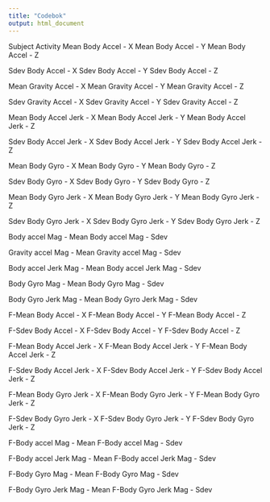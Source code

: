 ```yaml
---
title: "Codebok"
output: html_document
---
```

Subject
Activity
Mean Body Accel - X
Mean Body Accel - Y
Mean Body Accel - Z

Sdev Body Accel - X
Sdev Body Accel - Y
Sdev Body Accel - Z

Mean Gravity Accel - X
Mean Gravity Accel - Y
Mean Gravity Accel - Z

Sdev Gravity Accel - X
Sdev Gravity Accel - Y
Sdev Gravity Accel - Z

Mean Body Accel Jerk - X
Mean Body Accel Jerk - Y
Mean Body Accel Jerk - Z

Sdev Body Accel Jerk - X
Sdev Body Accel Jerk - Y
Sdev Body Accel Jerk - Z

Mean Body Gyro  - X
Mean Body Gyro  - Y
Mean Body Gyro  - Z

Sdev Body Gyro  - X
Sdev Body Gyro  - Y
Sdev Body Gyro  - Z

Mean Body Gyro  Jerk - X
Mean Body Gyro  Jerk - Y
Mean Body Gyro  Jerk - Z

Sdev Body Gyro  Jerk - X
Sdev Body Gyro  Jerk - Y
Sdev Body Gyro  Jerk - Z

Body accel Mag - Mean
Body accel Mag - Sdev

Gravity accel Mag - Mean
Gravity accel Mag - Sdev

Body accel Jerk Mag - Mean
Body accel Jerk Mag - Sdev

Body Gyro Mag - Mean
Body Gyro Mag - Sdev

Body Gyro Jerk Mag - Mean
Body Gyro Jerk Mag - Sdev

F-Mean Body Accel - X
F-Mean Body Accel - Y
F-Mean Body Accel - Z

F-Sdev Body Accel - X
F-Sdev Body Accel - Y
F-Sdev Body Accel - Z

F-Mean Body Accel Jerk - X
F-Mean Body Accel Jerk - Y
F-Mean Body Accel Jerk - Z

F-Sdev Body Accel Jerk - X
F-Sdev Body Accel Jerk - Y
F-Sdev Body Accel Jerk - Z

F-Mean Body Gyro  Jerk - X
F-Mean Body Gyro  Jerk - Y
F-Mean Body Gyro  Jerk - Z

F-Sdev Body Gyro  Jerk - X
F-Sdev Body Gyro  Jerk - Y
F-Sdev Body Gyro  Jerk - Z

F-Body accel Mag - Mean
F-Body accel Mag - Sdev

F-Body accel Jerk Mag - Mean
F-Body accel Jerk Mag - Sdev

F-Body Gyro Mag - Mean
F-Body Gyro Mag - Sdev

F-Body Gyro Jerk Mag - Mean
F-Body Gyro Jerk Mag - Sdev
